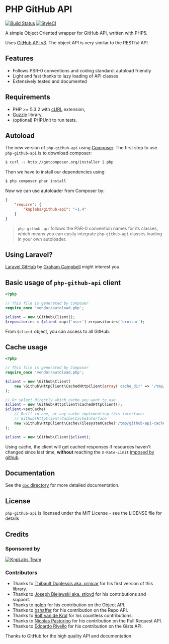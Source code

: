 # PHP GitHub API

[![Build Status](https://travis-ci.org/KnpLabs/php-github-api.svg?branch=master)](https://travis-ci.org/KnpLabs/php-github-api) [![StyleCI](https://styleci.io/repos/3948501/shield?style=flat)](https://styleci.io/repos/3948501)

A simple Object Oriented wrapper for GitHub API, written with PHP5.

Uses [GitHub API v3](http://developer.github.com/v3/). The object API is very similar to the RESTful API.

## Features

- Follows PSR-0 conventions and coding standard: autoload friendly
- Light and fast thanks to lazy loading of API classes
- Extensively tested and documented

## Requirements

- PHP >= 5.3.2 with [cURL](http://php.net/manual/en/book.curl.php) extension,
- [Guzzle](https://github.com/guzzle/guzzle) library,
- (optional) PHPUnit to run tests.

## Autoload

The new version of `php-github-api` using [Composer](http://getcomposer.org). The first step to use `php-github-api` is to download composer:

```bash
$ curl -s http://getcomposer.org/installer | php
```

Then we have to install our dependencies using:

```bash
$ php composer.phar install
```

Now we can use autoloader from Composer by:

```json
{
    "require": {
        "knplabs/github-api": "~1.4"
    }
}
```

> `php-github-api` follows the PSR-0 convention names for its classes, which means you can easily integrate `php-github-api` classes loading in your own autoloader.

## Using Laravel?

[Laravel GitHub](https://github.com/GrahamCampbell/Laravel-GitHub) by [Graham Campbell](https://github.com/GrahamCampbell) might interest you.

## Basic usage of `php-github-api` client

```php
<?php

// This file is generated by Composer
require_once 'vendor/autoload.php';

$client = new \Github\Client();
$repositories = $client->api('user')->repositories('ornicar');
```

From `$client` object, you can access to all GitHub.

## Cache usage

```php
<?php

// This file is generated by Composer
require_once 'vendor/autoload.php';

$client = new \Github\Client(
    new \Github\HttpClient\CachedHttpClient(array('cache_dir' => '/tmp/github-api-cache'))
);

// Or select directly which cache you want to use
$client = new \Github\HttpClient\CachedHttpClient();
$client->setCache(
    // Built in one, or any cache implementing this interface:
    // Github\HttpClient\Cache\CacheInterface
    new \Github\HttpClient\Cache\FilesystemCache('/tmp/github-api-cache')
);

$client = new \Github\Client($client);
```

Using cache, the client will get cached responses if resources haven't changed since last time, **without** reaching the `X-Rate-Limit` [imposed by github](http://developer.github.com/v3/#rate-limiting).

## Documentation

See the [`doc` directory](doc/) for more detailed documentation.

## License

`php-github-api` is licensed under the MIT License - see the LICENSE file for details

## Credits

### Sponsored by

[![KnpLabs Team](http://knplabs.com/front/images/knp-labs-logo.png)](http://knplabs.com)

### Contributors

- Thanks to [Thibault Duplessis aka. ornicar](http://github.com/ornicar) for his first version of this library.
- Thanks to [Joseph Bielawski aka. stloyd](http://github.com/stloyd) for his contributions and support.
- Thanks to [noloh](http://github.com/noloh) for his contribution on the Object API.
- Thanks to [bshaffer](http://github.com/bshaffer) for his contribution on the Repo API.
- Thanks to [Rolf van de Krol](http://github.com/rolfvandekrol) for his countless contributions.
- Thanks to [Nicolas Pastorino](http://github.com/jeanvoye) for his contribution on the Pull Request API.
- Thanks to [Edoardo Rivello](http://github.com/erivello) for his contribution on the Gists API.

Thanks to GitHub for the high quality API and documentation.